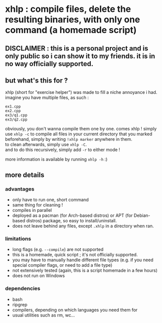 # xhlp : compile files, delete the resulting binaries, with only one command (a homemade script)

## **DISCLAIMER** : this is a personal project and is only public so i can show it to my friends. it is in no way officially supported.

## but what's this for ?

xhlp (short for "exercise helper") was made to fill a niche annoyance i had. imagine you have multiple files, as such :

```text
ex1.cpp
ex2.cpp
ex3/q1.cpp
ex3/q2.cpp
```

obviously, you don't wanna compile them one by one. comes xhlp ! simply use `xhlp -c` to compile all files in your current directory that you marked beforehand, simply by writing `!xhlp marker` anywhere in them.  
to clean afterwards, simply use `xhlp -C`.  
and to do this recursively, simply add `-r` to either mode !

more information is available by running `xhlp -h` :)

## more details

### advantages

- only have to run one, short command
- same thing for cleaning !
- compiles in parallel
- deployed as a pacman (for Arch-based distros) or APT (for Debian-based distros) package, so easy to install/uninstall.
- does not leave behind any files, except `.xhlp` in a directory when ran.

### limitations

- long flags (e.g. `--compile`) are not supported
- this is a homemade, quick script ; it's not officially supported.
- you may have to manually handle different file types (e.g. if you need special compiler flags, or need to add a file type)
- not extensively tested (again, this is a script homemade in a few hours)
- does not run on Windows

### dependencies

- bash
- ripgrep
- compilers, depending on which languages you need them for
- usual utilities such as rm, wc...

